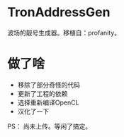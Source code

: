 # TronAddressGen
波场的靓号生成器。移植自：profanity。

# 做了啥
- 移除了部分奇怪的代码
- 更新了工程的依赖
- 选择重新编译OpenCL
- 汉化了一下


PS：
尚未上传。等闲了搞定。
